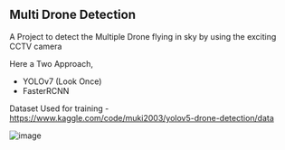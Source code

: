 <h2>Multi Drone Detection</h2>	
A Project to detect the Multiple Drone flying in sky by using the exciting CCTV camera

Here a Two Approach,
- YOLOv7 (Look Once)
- FasterRCNN

Dataset Used for training - https://www.kaggle.com/code/muki2003/yolov5-drone-detection/data

![image](https://user-images.githubusercontent.com/65155327/184471312-fff57a2e-7aab-42a4-ae16-3e45e730553a.png)
